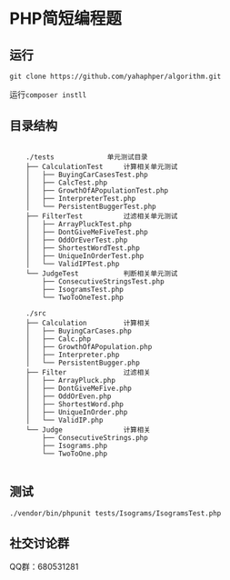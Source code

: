 # PHP简短编程题

## 运行

`git clone https://github.com/yahaphper/algorithm.git`

运行`composer instll`

## 目录结构

```    

    ./tests				单元测试目录
    ├── CalculationTest		计算相关单元测试
    │   ├── BuyingCarCasesTest.php
    │   ├── CalcTest.php
    │   ├── GrowthOfAPopulationTest.php
    │   ├── InterpreterTest.php
    │   └── PersistentBuggerTest.php
    ├── FilterTest			过滤相关单元测试
    │   ├── ArrayPluckTest.php
    │   ├── DontGiveMeFiveTest.php
    │   ├── OddOrEverTest.php
    │   ├── ShortestWordTest.php
    │   ├── UniqueInOrderTest.php
    │   └── ValidIPTest.php
    └── JudgeTest			判断相关单元测试
        ├── ConsecutiveStringsTest.php
        ├── IsogramsTest.php
        └── TwoToOneTest.php
        
    ./src
    ├── Calculation			计算相关
    │   ├── BuyingCarCases.php
    │   ├── Calc.php
    │   ├── GrowthOfAPopulation.php
    │   ├── Interpreter.php
    │   └── PersistentBugger.php
    ├── Filter				过滤相关
    │   ├── ArrayPluck.php
    │   ├── DontGiveMeFive.php
    │   ├── OddOrEven.php
    │   ├── ShortestWord.php
    │   ├── UniqueInOrder.php
    │   └── ValidIP.php
    └── Judge				计算相关
        ├── ConsecutiveStrings.php
        ├── Isograms.php
        └── TwoToOne.php
		
```

## 测试

`./vendor/bin/phpunit tests/Isograms/IsogramsTest.php`

## 社交讨论群

QQ群：680531281